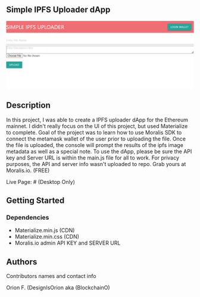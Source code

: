 ## Simple IPFS Uploader dApp

<img src="screenshot.png">


## Description

In this project, I was able to create a IPFS uploader dApp for the Ethereum mainnet. I didn't really focus on the UI of this project, but used Materialize to complete. Goal of the project was to learn how to use Moralis SDK to connect the metamask wallet of the user prior to uploading the file. Once the file is uploaded, the console will prompt the results of the ipfs image metadata as well as a special note. To use the dApp, please be sure the API key and Server URL is within the main.js file for all to work. For privacy purposes, the API and server info wasn't uploaded to repo. Grab yours at Moralis.io. (FREE)

Live Page: # (Desktop Only)

## Getting Started

### Dependencies

* Materialize.min.js (CDN)
* Materialize.min.css (CDN)
* Moralis.io admin API KEY and SERVER URL


## Authors

Contributors names and contact info

Orion F.
(DesignIsOrion aka (BlockchainO)

